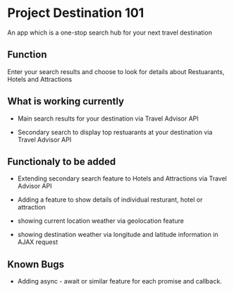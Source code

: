 # Project Destination 101

An app which is a one-stop search hub for your next travel destination

## Function

Enter your search results and choose to look for details about Restuarants, Hotels and Attractions

## What is working currently

* Main search results for your destination via Travel Advisor API

* Secondary search to display top restuarants at your destination via Travel Advisor API

## Functionaly to be added

* Extending secondary search feature to Hotels and Attractions via Travel Advisor API

* Adding a feature to show details of individual resturant, hotel or attraction

* showing current location weather via geolocation feature

* showing destination weather via longitude and latitude information in AJAX request

## Known Bugs

* Adding async - await or similar feature for each promise and callback.

